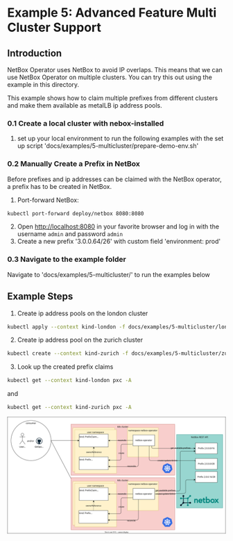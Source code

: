 # Example 5: Advanced Feature Multi Cluster Support

## Introduction

NetBox Operator uses NetBox to avoid IP overlaps. This means that we can use NetBox Operator on multiple clusters. You can try this out using the example in this directory.

This example shows how to claim multiple prefixes from different clusters and make them available as metalLB ip address pools.

### 0.1 Create a local cluster with nebox-installed

1. set up your local environment to run the following examples with the set up script 'docs/examples/5-multicluster/prepare-demo-env.sh'

### 0.2 Manually Create a Prefix in NetBox

Before prefixes and ip addresses can be claimed with the NetBox operator, a prefix has to be created in NetBox.

1. Port-forward NetBox:
```bash
kubectl port-forward deploy/netbox 8080:8080
```
2. Open <http://localhost:8080> in your favorite browser and log in with the username `admin` and password `admin`
3. Create a new prefix '3.0.0.64/26' with custom field 'environment: prod'

### 0.3 Navigate to the example folder

Navigate to 'docs/examples/5-multicluster/' to run the examples below

## Example Steps

1. Create ip address pools on the london cluster
```bash
kubectl apply --context kind-london -f docs/examples/5-multicluster/london-pools.yaml
```
2. Create ip address pool on the zurich cluster
```bash
kubectl create --context kind-zurich -f docs/examples/5-multicluster/zurich-pools.yaml
```
3. Look up the created prefix claims
```bash
kubectl get --context kind-london pxc -A
```
and
```bash
kubectl get --context kind-zurich pxc -A
```

![Example 2](multicluster.drawio.svg)

